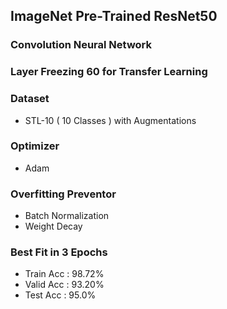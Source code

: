## ImageNet Pre-Trained ResNet50
### Convolution Neural Network

### Layer Freezing 60 for Transfer Learning

### Dataset
- STL-10 ( 10 Classes ) with Augmentations

### Optimizer
- Adam

### Overfitting Preventor
- Batch Normalization
- Weight Decay

### Best Fit in 3 Epochs
- Train Acc : 98.72%
- Valid Acc : 93.20%
- Test Acc  : 95.0%
